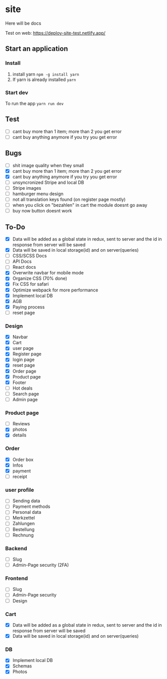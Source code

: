 # site
Here will be docs

Test on web: https://deploy-site-test.netlify.app/

## Start an application
### Install
1. install yarn `npm -g install yarn`
2. If yarn is already installed `yarn`

### Start dev
To run the app `yarn run dev`

## Test
- [ ] cant buy more than 1 item; more than 2 you get error
- [ ] cant buy anything anymore if you try you get error

## Bugs
- [ ] shit image quality when they small
- [x] cant buy more than 1 item; more than 2 you get error
- [x] cant buy anything anymore if you try you get error
- [ ] unsyncronized Stripe and local DB
- [ ] Stripe images
- [ ] hamburger menu design
- [ ] not all translation keys found (on register page mostly)
- [ ] when you click on "bezahlen" in cart the module doesnt go away 
- [ ] buy now button doesnt work

## To-Do
- [x] Data will be added as a global state in redux, sent to server and the id in response from server will be saved
- [x] Data will be saved in local storage(id) and on server(queries)
- [ ] CSS/SCSS Docs
- [ ] API Docs
- [ ] React docs
- [x] Overwrite navbar for mobile mode
- [x] Organize CSS (70% done)
- [x] Fix CSS for safari
- [x] Optimize webpack for more performance
- [x] Implement local DB
- [x] AGB
- [x] Paying process
- [ ] reset page

### Design
- [x] Navbar
- [x] Cart
- [x] user page
- [x] Register page
- [x] login page
- [x] reset page
- [x] Order page
- [x] Product page
- [x] Footer
- [ ] Hot deals
- [ ] Search page
- [ ] Admin page

### Product page
- [ ] Reviews
- [x] photos
- [x] details

### Order
- [x] Order box
- [x] Infos
- [x] payment
- [ ] receipt

### user profile
- [ ] Sending data
- [ ] Payment methods
- [ ] Personal data
- [ ] Merkzettel
- [ ] Zahlungen
- [ ] Bestellung
- [ ] Rechnung
  
### Backend
- [ ] Slug
- [ ] Admin-Page security (2FA)

### Frontend
- [ ] Slug
- [ ] Admin-Page security
- [ ] Design

### Cart
- [x] Data will be added as a global state in redux, sent to server and the id in response from server will be saved
- [x] Data will be saved in local storage(id) and on server(queries)

### DB
- [x] Implement local DB
- [x] Schemas
- [x] Photos